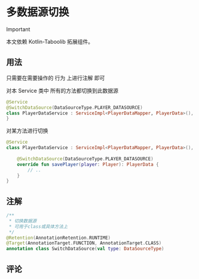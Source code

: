 # 多数据源切换

> [!IMPORTANT]
> 本文依赖 Kotlin-Taboolib 拓展组件。

## 用法

只需要在需要操作的 行为 上进行注解 即可

对本 Service 类中 所有的方法都切换到此数据源
```kotlin
@Service
@SwitchDataSource(DataSourceType.PLAYER_DATASOURCE)
class PlayerDataService : ServiceImpl<PlayerDataMapper, PlayerData>(), IPlayerDataService {
}
```

对某方法进行切换
```kotlin
@Service
class PlayerDataService : ServiceImpl<PlayerDataMapper, PlayerData>(), IPlayerDataService {
    
    @SwitchDataSource(DataSourceType.PLAYER_DATASOURCE)
    override fun savePlayer(player: Player): PlayerData {
        // ..
    }
}
```

## 注解

```kotlin
/**
 * 切换数据源
 * 可用于class或具体方法上
 */
@Retention(AnnotationRetention.RUNTIME)
@Target(AnnotationTarget.FUNCTION, AnnotationTarget.CLASS)
annotation class SwitchDataSource(val type: DataSourceType)
```

## 评论

<br/>

<comments/>

<script setup>

import Comments from '../../compose/Comments.vue'

</script>